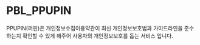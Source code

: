 # PBL_PPUPIN

PPUPIN(퍼핀)은
개인정보수집이용약관이
최신 개인정보보호법과
가이드라인을 준수하는지
확인할 수 있게 해주어
사용자의 개인정보보호를 돕는
서비스 입니다.
